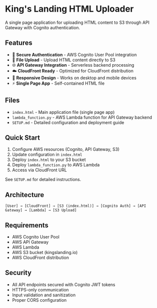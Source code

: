 # King's Landing HTML Uploader

A single page application for uploading HTML content to S3 through API Gateway with Cognito authentication.

## Features

- 🔐 **Secure Authentication** - AWS Cognito User Pool integration
- 📁 **File Upload** - Upload HTML content directly to S3
- 🌐 **API Gateway Integration** - Serverless backend processing
- ☁️ **CloudFront Ready** - Optimized for CloudFront distribution
- 📱 **Responsive Design** - Works on desktop and mobile devices
- ⚡ **Single Page App** - Self-contained HTML file

## Files

- `index.html` - Main application file (single page app)
- `lambda_function.py` - AWS Lambda function for API Gateway backend
- `SETUP.md` - Detailed configuration and deployment guide

## Quick Start

1. Configure AWS resources (Cognito, API Gateway, S3)
2. Update configuration in `index.html`
3. Deploy `index.html` to your S3 bucket
4. Deploy `lambda_function.py` to AWS Lambda
5. Access via CloudFront URL

See `SETUP.md` for detailed instructions.

## Architecture

```
[User] → [CloudFront] → [S3 (index.html)] → [Cognito Auth] → [API Gateway] → [Lambda] → [S3 Upload]
```

## Requirements

- AWS Cognito User Pool
- AWS API Gateway 
- AWS Lambda
- AWS S3 bucket (kingslanding.io)
- AWS CloudFront distribution

## Security

- All API endpoints secured with Cognito JWT tokens
- HTTPS-only communication
- Input validation and sanitization
- Proper CORS configuration